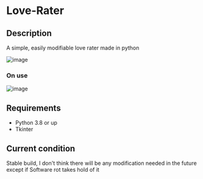 # Love-Rater

## Description
A simple, easily modifiable love rater made in python


![image](https://user-images.githubusercontent.com/94969176/206136240-479253c5-0060-463f-8ef9-76a119a5856e.png)


### On use
![image](https://user-images.githubusercontent.com/94969176/206138037-74f9f606-515a-48d7-a452-66400829b4fe.png)


## Requirements
- Python 3.8 or up
- Tkinter

## Current condition
Stable build, I don't think there will be any modification needed in the future except if Software rot takes hold of it
